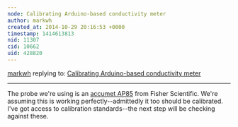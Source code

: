 ```yaml
---
node: Calibrating Arduino-based conductivity meter
author: markwh
created_at: 2014-10-29 20:16:53 +0000
timestamp: 1414613813
nid: 11307
cid: 10662
uid: 428820
---
```




[markwh](../profile/markwh) replying to: [Calibrating Arduino-based conductivity meter](../notes/markwh/10-29-2014/calibrating-arduino-based-conductivity-meter)

----
The probe we're using is an [accumet AP85](http://www.fishersci.com/ecomm/servlet/fsproductdetail_10652_659838__-1_0) from Fisher Scientific. We're assuming this is working perfectly--admittedly it too should be calibrated. I've got access to calibration standards--the next step will be checking against these.